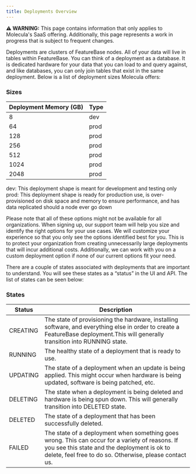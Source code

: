 ```yaml
---
title: Deployments Overview
---
```


 **⚠ WARNING:** This page contains information that only applies to Molecula's SaaS offering. Additionally, this page represents a work in progress that is subject to frequent changes. 

Deployments are clusters of FeatureBase nodes. All of your data will live in tables within FeatureBase. You can think of a deployment as a database. It is dedicated hardware for your data that you can load to and query against, and like databases, you can only join tables that exist in the same deployment. Below is a list of deployment sizes Molecula offers: 

### Sizes

| Deployment Memory (GB) | Type        |
| ---                    | ----------- |
| 8                      | dev         |
| 64                     | prod        |
| 128                    | prod        |
| 256                    | prod        |
| 512                    | prod        |
| 1024                   | prod        |
| 2048                   | prod        |

dev: This deployment shape is meant for development and testing only
prod: This deployment shape is ready for production use, is over-provisioned on disk space and memory to ensure performance, and has data replicated should a node ever go down

Please note that all of these options might not be available for all organizations. When signing up, our support team will help you size and identify the right options for your use cases. We will customize your experience so that you only see the options identified best for you. This is to protect your organization from creating unnecessarily large deployments that will incur additional costs. Additionally, we can work with you on a custom deployment option if none of our current options fit your need.

There are a couple of states associated with deployments that are important to understand. You will see these states as a “status” in the UI and API. The list of states can be seen below:

### States

|Status | Description  |
| --- | ----------- |
|CREATING           |  The state of provisioning the hardware, installing software, and everything else in order to create a FeatureBase deployment.This will generally transition into RUNNING state. |
|RUNNING           |  The healthy state of a deployment that is ready to use. |
|UPDATING           |  The state of a deployment when an update is being applied. This might occur when hardware is being updated, software is being patched, etc. |
|DELETING           |  The state when a deployment is being deleted and hardware is being spun down. This will generally transition into DELETED state. |
|DELETED           |  The state of a deployment that has been successfully deleted. |
|FAILED           |  The state of a deployment when something goes wrong. This can occur for a variety of reasons. If you see this state and the deployment is ok to delete, feel free to do so. Otherwise, please contact us.|


